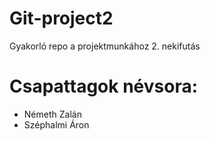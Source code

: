 # Git-project2
Gyakorló repo a projektmunkához 2. nekifutás

# Csapattagok névsora:  
- Németh Zalán  
- Széphalmi Áron  
